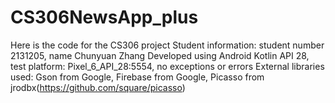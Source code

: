 # CS306NewsApp_plus
Here is the code for the CS306 project
Student information: student number 2131205, name Chunyuan Zhang
Developed using Android Kotlin API 28, test platform: Pixel_6_API_28:5554, no exceptions or errors
External libraries used: Gson from Google, Firebase from Google, Picasso from jrodbx(https://github.com/square/picasso)
